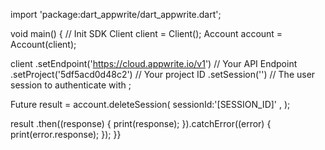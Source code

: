import 'package:dart_appwrite/dart_appwrite.dart';

void main() { // Init SDK
  Client client = Client();
  Account account = Account(client);

  client
    .setEndpoint('https://cloud.appwrite.io/v1') // Your API Endpoint
    .setProject('5df5acd0d48c2') // Your project ID
    .setSession('') // The user session to authenticate with
  ;

  Future result = account.deleteSession(
    sessionId:'[SESSION_ID]' ,
  );

  result
    .then((response) {
      print(response);
    }).catchError((error) {
      print(error.response);
  });
}}